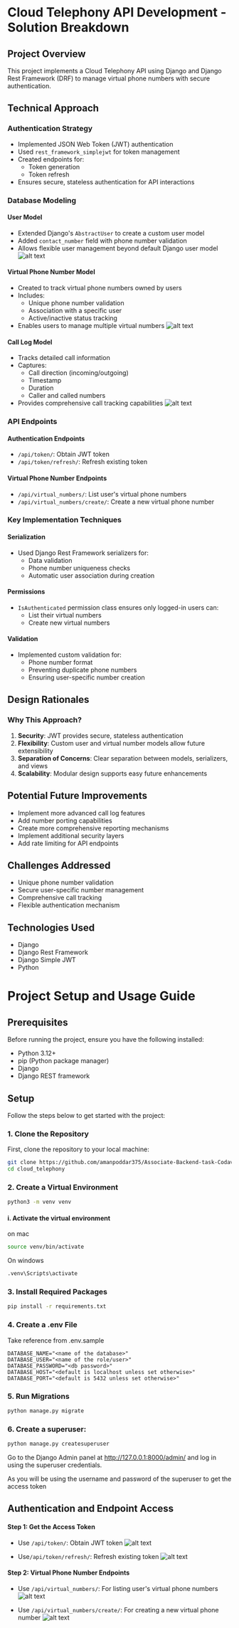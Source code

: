 # Cloud Telephony API Development - Solution Breakdown

## Project Overview
This project implements a Cloud Telephony API using Django and Django Rest Framework (DRF) to manage virtual phone numbers with secure authentication.

## Technical Approach

### Authentication Strategy
- Implemented JSON Web Token (JWT) authentication
- Used `rest_framework_simplejwt` for token management
- Created endpoints for:
  - Token generation
  - Token refresh
- Ensures secure, stateless authentication for API interactions

### Database Modeling

#### User Model
- Extended Django's `AbstractUser` to create a custom user model
- Added `contact_number` field with phone number validation
- Allows flexible user management beyond default Django user model
![alt text](static/image-2.png)

#### Virtual Phone Number Model
- Created to track virtual phone numbers owned by users
- Includes:
  - Unique phone number validation
  - Association with a specific user
  - Active/inactive status tracking
- Enables users to manage multiple virtual numbers
![alt text](static/image-3.png)

#### Call Log Model
- Tracks detailed call information
- Captures:
  - Call direction (incoming/outgoing)
  - Timestamp
  - Duration
  - Caller and called numbers
- Provides comprehensive call tracking capabilities
![alt text](static/image-4.png)

### API Endpoints

#### Authentication Endpoints
- `/api/token/`: Obtain JWT token
- `/api/token/refresh/`: Refresh existing token

#### Virtual Phone Number Endpoints
- `/api/virtual_numbers/`: List user's virtual phone numbers
- `/api/virtual_numbers/create/`: Create a new virtual phone number


### Key Implementation Techniques

#### Serialization
- Used Django Rest Framework serializers for:
  - Data validation
  - Phone number uniqueness checks
  - Automatic user association during creation

#### Permissions
- `IsAuthenticated` permission class ensures only logged-in users can:
  - List their virtual numbers
  - Create new virtual numbers

#### Validation
- Implemented custom validation for:
  - Phone number format
  - Preventing duplicate phone numbers
  - Ensuring user-specific number creation

## Design Rationales

### Why This Approach?
1. **Security**: JWT provides secure, stateless authentication
2. **Flexibility**: Custom user and virtual number models allow future extensibility
3. **Separation of Concerns**: Clear separation between models, serializers, and views
4. **Scalability**: Modular design supports easy future enhancements

## Potential Future Improvements
- Implement more advanced call log features
- Add number porting capabilities
- Create more comprehensive reporting mechanisms
- Implement additional security layers
- Add rate limiting for API endpoints

## Challenges Addressed
- Unique phone number validation
- Secure user-specific number management
- Comprehensive call tracking
- Flexible authentication mechanism

## Technologies Used
- Django
- Django Rest Framework
- Django Simple JWT
- Python

# Project Setup and Usage Guide
## Prerequisites

Before running the project, ensure you have the following installed:

- Python 3.12+
- pip (Python package manager)
- Django
- Django REST framework

## Setup

Follow the steps below to get started with the project:

### 1. Clone the Repository

First, clone the repository to your local machine:

```bash
git clone https://github.com/amanpoddar375/Associate-Backend-task-Codavatar.git
cd cloud_telephony
```

### 2. Create a Virtual Environment

```bash
python3 -m venv venv
```
#### i. Activate the virtual environment

on mac
```bash
source venv/bin/activate
```
On windows
```bash
.venv\Scripts\activate
```
### 3. Install Required Packages
```bash
pip install -r requirements.txt

```
### 4. Create a .env File
 Take reference from .env.sample 

    DATABASE_NAME="<name of the database>"
    DATABASE_USER="<name of the role/user>"
    DATABASE_PASSWORD="<db password>"
    DATABASE_HOST="<default is localhost unless set otherwise>"
    DATABASE_PORT="<default is 5432 unless set otherwise>"

### 5. Run Migrations
```bash
python manage.py migrate
```
### 6. Create a superuser:

```bash
python manage.py createsuperuser
```


Go to the Django Admin panel at http://127.0.0.1:8000/admin/ and log in using the superuser credentials.

As you will be using the username and password of the superuser to get the access token

## Authentication and Endpoint Access
#### Step 1: Get the Access Token
- Use `/api/token/`: Obtain JWT token
![alt text](static/token.png)

- Use`/api/token/refresh/`: Refresh existing token
![alt text](static/refresh.png)

#### Step 2:  Virtual Phone Number Endpoints
- Use `/api/virtual_numbers/`: For listing user's virtual phone numbers
![alt text](static/image.png)

- Use `/api/virtual_numbers/create/`: For creating a new virtual phone number
![alt text](static/image-1.png)